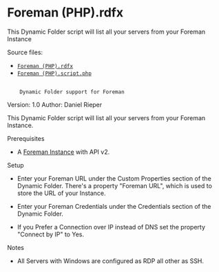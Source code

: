 # <a name="toc-Foreman-PHP-rdfx"></a> Foreman (PHP).rdfx

This Dynamic Folder script will list all your servers from your Foreman Instance

Source files:

- [`Foreman (PHP).rdfx`](./Foreman%20%28PHP%29.rdfx)
- [`Foreman (PHP).script.php`](./Foreman%20%28PHP%29.script.php)

## 
		Dynamic Folder support for Foreman

	
Version: 1.0
Author: Daniel Rieper

This Dynamic Folder script will list all your servers from your Foreman Instance.

Prerequisites

- A [Foreman Instance](https://www.theforeman.org/) with API v2.

	
Setup

- Enter your Foreman URL under the Custom Properties section of the Dynamic Folder. There's a property "Foreman URL", which is used to store the URL of your Instance.
- Enter your Foreman Credentials under the Credentials section of the Dynamic Folder.

	

- If you Prefer a Connection over IP instead of DNS set the property "Connect by IP" to Yes.

	
Notes

- All Servers with Windows are configured as RDP all other as SSH.


